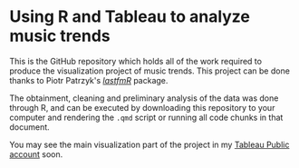 # Using R and Tableau to analyze music trends

This is the GitHub repository which holds all of the work required to produce the visualization project of music trends. This project can be done thanks to Piotr Patrzyk's [*lastfmR*](https://github.com/ppatrzyk/lastfmR) package.

The obtainment, cleaning and preliminary analysis of the data was done through R, and can be executed by downloading this repository to your computer and rendering the `.qmd` script or running all code chunks in that document. 

You may see the main visualization part of the project in my [Tableau Public account](https://www.tableau.com/my-tableau) soon.

